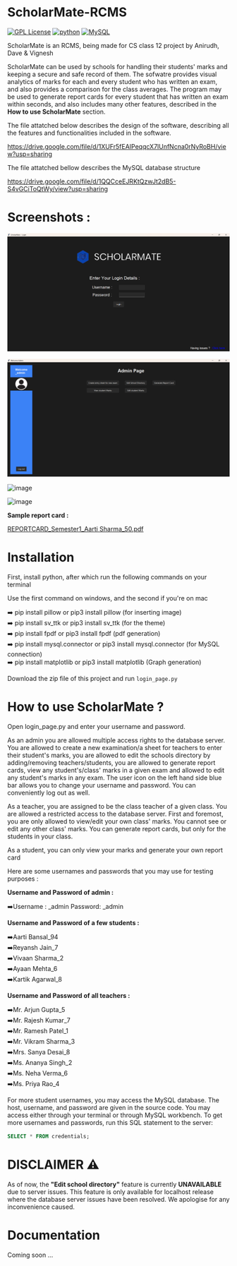 # ScholarMate-RCMS
[![GPL License](https://badges.frapsoft.com/os/gpl/gpl.png?v=103)](https://opensource.org/licenses/GPL-3.0/)
[![python](https://img.shields.io/badge/Python-3.11.4-3776AB.svg?style=flat&logo=python&logoColor=white)](https://www.python.org)
[![MySQL](https://img.shields.io/badge/mysql-4479A1.svg?style=flat&logo=mysql&logoColor=white)](https://img.shields.io/badge/MySQL-4479A1.svg?style=for-the-badge&logo=MySQL&logoColor=white)


ScholarMate is an RCMS, being made for CS class 12 project by Anirudh, Dave & Vignesh

ScholarMate can be used by schools for handling their students' marks and keeping a secure and safe record of them. The sofwatre provides visual analytics of marks for each and every student who has written an exam, and also provides a comparison for the class averages. The program may be used to generate report cards for every student that has written an exam within seconds, and also includes many other features, described in the **How to use ScholarMate** section.

The file attatched below describes the design of the software, describing all the features and functionalities included in the software.

https://drive.google.com/file/d/1XUFr5fEAIPeqqcX7lUnfNcna0rNyRoBH/view?usp=sharing

The file attatched bellow describes the MySQL database structure

https://drive.google.com/file/d/1QQCceEJRKtQzwJt2dB5-S4vGCiToQtWy/view?usp=sharing



# Screenshots : 

![alt text](image.png)

![alt text](image-1.png)

![image](https://github.com/user-attachments/assets/011f5dc0-c9dd-4524-a1c0-be1dc299254d)

![image](https://github.com/user-attachments/assets/4aa0783d-2d18-4b91-8886-53a07eb0263a)

**Sample report card :**

[REPORTCARD_Semester1_Aarti Sharma_50.pdf](https://github.com/user-attachments/files/17462897/REPORTCARD_Semester1_Aarti.Sharma_50.pdf)

# Installation 

First, install python, after which run the following commands on your terminal

Use the first command on windows, and the second if you're on mac

➡️ pip install pillow or pip3 install pillow (for inserting image)<br />
➡️ pip install sv_ttk or pip3 install sv_ttk (for the theme)<br />
➡️ pip install fpdf or pip3 install fpdf (pdf generation)<br />
➡️ pip install mysql.connector or pip3 install mysql.connector (for MySQL connection)<br />
➡️ pip install matplotlib or pip3 install matplotlib (Graph generation)

Download the zip file of this project and run ```login_page.py```

# How to use ScholarMate ? 

Open login_page.py and enter your username and password. 

As an admin you are allowed multiple access rights to the database server. You are allowed to create a new examination/a sheet for teachers to enter their student's marks, you are allowed to edit the schools directory by adding/removing teachers/students, you are allowed to generate report cards, view any student's/class' marks in a given exam and allowed to edit any student's marks in any exam. The user icon on the left hand side blue bar allows you to change your username and password. You can conveniently log out as well. 

As a teacher, you are assigned to be the class teacher of a given class. You are allowed a restricted access to the database server. First and foremost, you are only allowed to view/edit your own class' marks. You cannot see or edit any other class' marks. You can generate report cards, but only for the students in your class.

As a student, you can only view your marks and generate your own report card

Here are some usernames and passwords that you may use for testing purposes : 

**Username and Password of admin :** 

➡️Username : _admin Password: _admin

**Username and Password of a few students :**

➡️Aarti Bansal_94<br />
➡️Reyansh Jain_7<br />
➡️Vivaan Sharma_2<br />
➡️Ayaan Mehta_6<br />
➡️Kartik Agarwal_8<br />

**Username and Password of all teachers :** 

➡️Mr. Arjun Gupta_5<br />
➡️Mr. Rajesh Kumar_7<br />
➡️Mr. Ramesh Patel_1<br />
➡️Mr. Vikram Sharma_3<br />
➡️Mrs. Sanya Desai_8<br />
➡️Ms. Ananya Singh_2<br />
➡️Ms. Neha Verma_6<br />
➡️Ms. Priya Rao_4<br />

For more student usernames, you may access the MySQL database. The host, username, and password are given in the source code. You may access either through your terminal or through MySQL workbench. To get more usernames and passwords, run this SQL statement to the server: 

```SQL
SELECT * FROM credentials;
```

# DISCLAIMER ⚠️

As of now, the **"Edit school directory"** feature is currently **UNAVAILABLE** due to server issues. This feature is only available for localhost release where the database server issues have been resolved. We apologise for any inconvenience caused.

# Documentation

Coming soon ...
